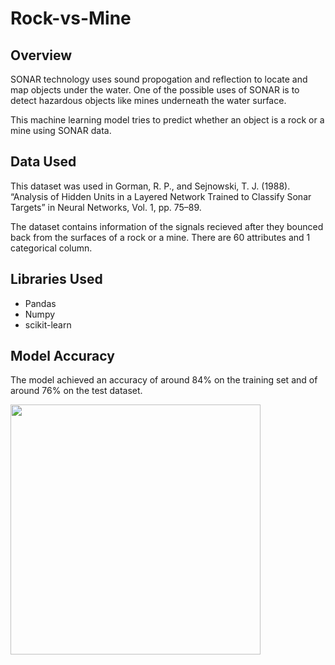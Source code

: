 # Rock-vs-Mine

## Overview
SONAR technology uses sound propogation and reflection to locate and map objects under the water. One of the possible uses of SONAR is to detect hazardous objects like mines underneath the water surface. 

This machine learning model tries to predict whether an object is a rock or a mine using SONAR data.

## Data Used
This dataset was used in Gorman, R. P., and Sejnowski, T. J. (1988). “Analysis of Hidden Units in a Layered Network Trained to Classify Sonar Targets” in Neural Networks, Vol. 1, pp. 75–89.

The dataset contains information of the signals recieved after they bounced back from the surfaces of a rock or a mine. There are 60 attributes and 1 categorical column.

## Libraries Used
- Pandas
- Numpy
- scikit-learn

## Model Accuracy

The model achieved an accuracy of around 84% on the training set and of around 76% on the test dataset.

<img src = "https://user-images.githubusercontent.com/24411030/169765793-be52ad91-1bba-428c-a02e-7f6fc188c9ba.png" width="400" height="400">
